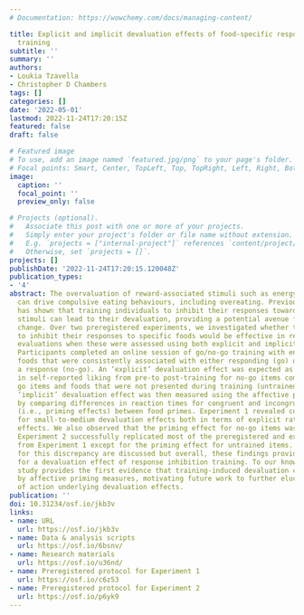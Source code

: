 ```yaml
---
# Documentation: https://wowchemy.com/docs/managing-content/

title: Explicit and implicit devaluation effects of food-specific response inhibition
  training
subtitle: ''
summary: ''
authors:
- Loukia Tzavella
- Christopher D Chambers
tags: []
categories: []
date: '2022-05-01'
lastmod: 2022-11-24T17:20:15Z
featured: false
draft: false

# Featured image
# To use, add an image named `featured.jpg/png` to your page's folder.
# Focal points: Smart, Center, TopLeft, Top, TopRight, Left, Right, BottomLeft, Bottom, BottomRight.
image:
  caption: ''
  focal_point: ''
  preview_only: false

# Projects (optional).
#   Associate this post with one or more of your projects.
#   Simply enter your project's folder or file name without extension.
#   E.g. `projects = ["internal-project"]` references `content/project/deep-learning/index.md`.
#   Otherwise, set `projects = []`.
projects: []
publishDate: '2022-11-24T17:20:15.120048Z'
publication_types:
- '4'
abstract: The overvaluation of reward-associated stimuli such as energy-dense foods
  can drive compulsive eating behaviours, including overeating. Previous research
  has shown that training individuals to inhibit their responses towards appetitive
  stimuli can lead to their devaluation, providing a potential avenue for behaviour
  change. Over two preregistered experiments, we investigated whether training participants
  to inhibit their responses to specific foods would be effective in reducing their
  evaluations when these were assessed using both explicit and implicit measures.
  Participants completed an online session of go/no-go training with energy-dense
  foods that were consistently associated with either responding (go) or inhibiting
  a response (no-go). An ‘explicit’ devaluation effect was expected as a reduction
  in self-reported liking from pre-to post-training for no-go items compared to both
  go items and foods that were not presented during training (untrained items). An
  ‘implicit’ devaluation effect was then measured using the affective priming paradigm,
  by comparing differences in reaction times for congruent and incongruent trials
  (i.e., priming effects) between food primes. Experiment 1 revealed conclusive evidence
  for small-to-medium devaluation effects both in terms of explicit ratings and priming
  effects. We also observed that the priming effect for no-go items was close to zero.
  Experiment 2 successfully replicated most of the preregistered and exploratory outcomes
  from Experiment 1 except for the priming effect for untrained items. Potential explanations
  for this discrepancy are discussed but overall, these findings provide further support
  for a devaluation effect of response inhibition training. To our knowledge, our
  study provides the first evidence that training-induced devaluation can be captured
  by affective priming measures, motivating future work to further elucidate the mechanisms
  of action underlying devaluation effects.
publication: ''
doi: 10.31234/osf.io/jkb3v
links:
- name: URL
  url: https://osf.io/jkb3v
- name: Data & analysis scripts
  url: https://osf.io/6bsnv/
- name: Research materials
  url: https://osf.io/u36nd/
- name: Preregistered protocol for Experiment 1
  url: https://osf.io/c6z53
- name: Preregistered protocol for Experiment 2
  url: https://osf.io/p6yk9
---
```

